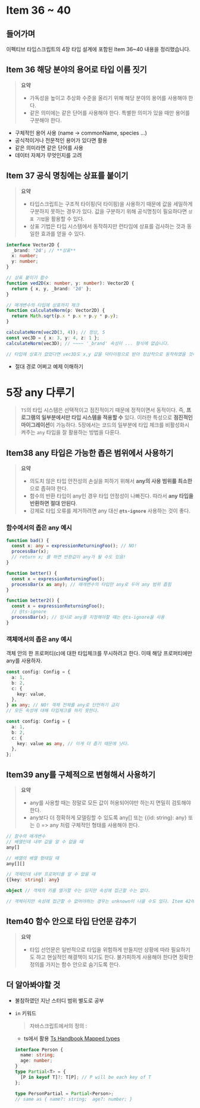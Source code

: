# Item 36 ~ 40

## 들어가며

이펙티브 타입스크립트의 4장 타입 설계에 포함된 Item 36~40 내용을 정리했습니다.

## Item 36 해당 분야의 용어로 타입 이름 짓기

> **요약**
>
> - 가독성을 높이고 추상화 수준을 올리기 위해 해당 분야의 용어를 사용해야 한다.
> - 같은 의미에는 같은 단어를 사용해야 한다. 특별한 의미가 있을 때만 용어를 구분해야 한다.

- 구체적인 용어 사용 (name -> commonName, species ...)
- 공식적이거나 전문적인 용어가 있다면 활용
- 같은 의미라면 같은 단어를 사용
- 데이터 자체가 무엇인지를 고려

## Item 37 공식 명칭에는 상표를 붙이기

> **요약**
>
> - 타입스크립트는 구조적 타이핑(덕 타이핑)을 사용하기 때문에 값을 세밀하게 구분하지 못하는 경우가 있다. 값을 구분하기 위해 공식명칭이 필요하다면 `상표 기법`을 활용할 수 있다.
> - 상표 기법은 타입 시스템에서 동작하지만 런타임에 상표를 검사하는 것과 동일한 효과를 얻을 수 있다.

```ts
interface Vector2D {
  _brand: '2d'; // **상표**
  x: number;
  y: number;
}

// 상표 붙이기 함수
function ved2D(x: number, y: number): Vector2D {
  return { x, y, _brand: '2d' };
}

// 매개변수의 타입에 상표까지 체크
function calculateNorm(p: Vector2D) {
  return Math.sqrt(p.x * p.x + p.y * p.y);
}

calculateNorm(vec2D(3, 4)); // 정상, 5
const vec3D = { x: 3, y: 4, z: 1 };
calculateNorm(vec3D); // ~~~~ '_brand' 속성이 ... 형식에 없습니다.

// 타입에 상표가 없었다면 vec3D도 x,y 값을 덕타이핑으로 받아 정상적으로 동작하였을 것이다.
```

- 절대 경로 어쩌고 예제 이해하기

# 5장 any 다루기

> `TS`의 타입 시스템은 선택적이고 점진적이기 때문에 정적이면서 동적이다. 즉, **프로그램의 일부분에서만 타입 시스템을 적용할 수** 있다. 이러한 특성으로 **점진적인 마이그레이션**이 가능하다. 5장에서는 코드의 일부분에 타입 체크를 비활성화시켜주는 `any` 타입을 잘 활용하는 방법을 다룬다.

## Item38 any 타입은 가능한 좁은 범위에서 사용하기

> **요약**
>
> - 의도치 않은 타입 안전성의 손실을 피하기 위해서 **any의 사용 범위를 최소한**으로 좁혀야 한다.
> - 함수의 반환 타입이 any인 경우 타입 안정성이 나빠진다. 따라서 **any 타입을 반환하면 절대 안된다**.
> - 강제로 타입 오류를 제거하려면 any 대신 **`@ts-ignore`** 사용하는 것이 좋다.

### 함수에서의 좁은 any 예시

```ts
function bad() {
  const x: any = expressionReturningFoo(); // NO!
  processBar(x);
  // return x; 를 하면 반환값이 any가 될 수도 있음!
}

function better() {
  const x = expressionReturningFoo();
  processBar(x as any); // 매개변수의 타입만 any로 두어 any 범위 좁힘
}

function better2() {
  const x = expressionReturningFoo();
  // @ts-ignore
  processBar(x); // 임시로 any를 지정해야할 때는 @ts-ignore을 사용
}
```

### 객체에서의 좁은 any 예시

객체 안의 한 프로퍼티(c)에 대한 타입체크를 무시하려고 한다. 이때 해당 프로퍼티에만 any를 사용하자.

```ts
const config: Config = {
  a: 1,
  b: 2,
  c: {
    key: value,
  },
} as any; // NO! 객체 전체를 any로 단언하기 금지
// 모든 속성에 대해 타입체크를 하지 못한다.

const config: Config = {
  a: 1,
  b: 2,
  c: {
    key: value as any, // 이게 더 좁기 때문에 낫다.
  },
};
```

## Item39 any를 구체적으로 변형해서 사용하기

> **요약**
>
> - any를 사용할 때는 정말로 모든 값이 허용되어야만 하는지 면밀히 검토해야 한다.
> - any보다 더 정확하게 모델링할 수 있도록 any[] 또는 {{id: string}: any} 또는 () => any 처럼 구체적인 형태를 사용해야 한다.

```ts
// 함수의 매개변수
// 배열인데 내부 값을 알 수 없을 때
any[]

// 배열의 배열 형태일 때
any[][]

// 객체인데 내부 프로퍼티를 알 수 없을 때
{[key: string]: any}

object // 객체의 키를 열거할 수는 있지만 속성에 접근할 수는 없다.

// 객체이지만 속성에 접근할 수 없어야하는 경우는 unknown이 나을 수도 있다. Item 42에서 볼 예정

```

## Item40 함수 안으로 타입 단언문 감추기

> **요약**
>
> - 타입 선언문은 일반적으로 타입을 위험하게 만들지만 상황에 따라 필요하기도 하고 현실적인 해결책이 되기도 한다. 불가피하게 사용해야 한다면 정확한 정의를 가지는 함수 안으로 숨기도록 한다.

## 더 알아봐야할 것

- 불참하였던 지난 스터디 범위 별도로 공부

- `in` 키워드

  > 자바스크립트에서의 정의 :

  - ts에서 활용 [Ts Handbook Mapped types](https://www.typescriptlang.org/docs/handbook/2/mapped-types.html)

  ```ts
  interface Person {
    name: string;
    age: number;
  }
  type Partial<T> = {
    [P in keyof T]?: T[P]; // P will be each key of T
  };

  type PersonPartial = Partial<Person>;
  // same as { name?: string;  age?: number; }
  ```

